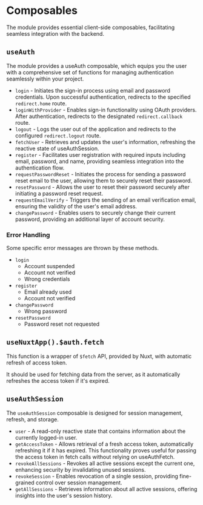 # Composables

The module provides essential client-side composables, facilitating seamless integration with the backend.

## `useAuth`

The module provides a useAuth composable, which equips you the user with a comprehensive set of functions for managing authentication seamlessly within your project.

- `login` - Initiates the sign-in process using email and password credentials. Upon successful authentication, redirects to the specified `redirect.home` route.
- `loginWithProvider` - Enables sign-in functionality using OAuth providers. After authentication, redirects to the designated `redirect.callback` route.
- `logout` - Logs the user out of the application and redirects to the configured `redirect.logout` route.
- `fetchUser` - Retrieves and updates the user's information, refreshing the reactive state of useAuthSession.
- `register` - Facilitates user registration with required inputs including email, password, and name, providing seamless integration into the authentication flow.
- `requestPasswordReset` - Initiates the process for sending a password reset email to the user, allowing them to securely reset their password.
- `resetPassword` - Allows the user to reset their password securely after initiating a password reset request.
- `requestEmailVerify` - Triggers the sending of an email verification email, ensuring the validity of the user's email address.
- `changePassword` - Enables users to securely change their current password, providing an additional layer of account security.

### Error Handling

Some specific error messages are thrown by these methods.

- `login`
  - Account suspended
  - Account not verified
  - Wrong credentials
- `register`
  - Email already used
  - Account not verified
- `changePassword`
  - Wrong password
- `resetPassword`
  - Password reset not requested

## `useNuxtApp().$auth.fetch`

This function is a wrapper of `$fetch` API, provided by Nuxt, with automatic refresh of access token.

It should be used for fetching data from the server, as it automatically refreshes the access token if it's expired.

## `useAuthSession`

The `useAuthSession` composable is designed for session management, refresh, and storage.

- `user` - A read-only reactive state that contains information about the currently logged-in user.
- `getAccessToken` - Allows retrieval of a fresh access token, automatically refreshing it if it has expired. This functionality proves useful for passing the access token in fetch calls without relying on useAuthFetch.
- `revokeAllSessions` - Revokes all active sessions except the current one, enhancing security by invalidating unused sessions.
- `revokeSession` - Enables revocation of a single session, providing fine-grained control over session management.
- `getAllSessions` - Retrieves information about all active sessions, offering insights into the user's session history.
